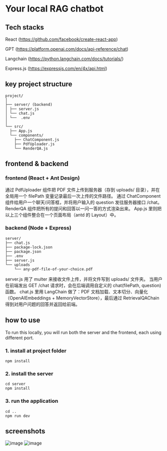 # Your local RAG chatbot

## Tech stacks

React (https://github.com/facebook/create-react-app)

GPT (https://platform.openai.com/docs/api-reference/chat)

Langchain (https://python.langchain.com/docs/tutorials/)

Express.js (https://expressjs.com/en/4x/api.html)

## key project structure

```
project/
│
├── server/ (backend)
│ ├── server.js
│ └── chat.js
│ └──  .env
│
└── src/
  ├── App.js
  └── components/
    ├── ChatComponent.js
    ├── PdfUploader.js
    └── RenderQA.js
```

## frontend & backend

### frontend (React + Ant Design)

通过 PdfUploader 组件把 PDF 文件上传到服务器（存到 uploads/ 目录），并在全局用一个 filePath 变量记录最后一次上传的文件路径。
通过 ChatComponent 组件给用户一个聊天/问答框，并将用户输入的 question 发往服务器接口 /chat。
RenderQA 组件把所有的提问和回答以一问一答的方式渲染出来。
App.js 里则把以上三个组件整合在一个页面布局（antd 的 Layout）中。

### backend (Node + Express)

```
server/
├── chat.js
├── package-lock.json
├── package.json
├── .env
├── server.js
└── uploads
    └── any-pdf-file-of-your-choice.pdf
```

server.js 用了 multer 来接收文件上传，并将文件写到 uploads/ 文件夹。
当用户在前端发出 GET /chat 请求时，会在后端调用自定义的 chat(filePath, question) 函数。
chat.js 里用 LangChain 做了：PDF 文档加载、文本切分、向量化（OpenAIEmbeddings + MemoryVectorStore），最后通过 RetrievalQAChain 得到对用户问题的回答并返回给前端。

## how to use

To run this locally, you will run both the server and the frontend, each using different port.

### 1. install at project folder

```
npm install
```

### 2. install the server

```
cd server
npm install
```

### 3. run the application

```
cd ..
npm run dev
```

## screenshots

![image](https://github.com/user-attachments/assets/c03a172d-a336-427f-ad65-1d2483c65ae5)
![image](https://github.com/user-attachments/assets/990416ef-f379-4be3-9723-73b7d99ad9d9)

